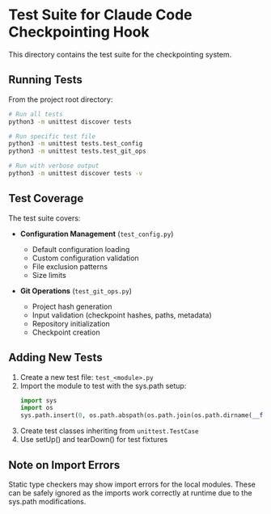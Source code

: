 # Test Suite for Claude Code Checkpointing Hook

This directory contains the test suite for the checkpointing system.

## Running Tests

From the project root directory:

```bash
# Run all tests
python3 -m unittest discover tests

# Run specific test file
python3 -m unittest tests.test_config
python3 -m unittest tests.test_git_ops

# Run with verbose output
python3 -m unittest discover tests -v
```

## Test Coverage

The test suite covers:

- **Configuration Management** (`test_config.py`)
  - Default configuration loading
  - Custom configuration validation
  - File exclusion patterns
  - Size limits

- **Git Operations** (`test_git_ops.py`)
  - Project hash generation
  - Input validation (checkpoint hashes, paths, metadata)
  - Repository initialization
  - Checkpoint creation

## Adding New Tests

1. Create a new test file: `test_<module>.py`
2. Import the module to test with the sys.path setup:
   ```python
   import sys
   import os
   sys.path.insert(0, os.path.abspath(os.path.join(os.path.dirname(__file__), '..')))
   ```
3. Create test classes inheriting from `unittest.TestCase`
4. Use setUp() and tearDown() for test fixtures

## Note on Import Errors

Static type checkers may show import errors for the local modules. These can be safely ignored as the imports work correctly at runtime due to the sys.path modifications.